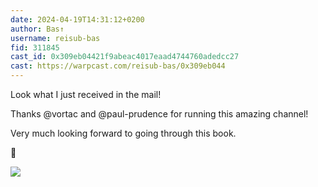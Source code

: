```yaml
---
date: 2024-04-19T14:31:12+0200
author: Bas↑ 
username: reisub-bas
fid: 311845
cast_id: 0x309eb04421f9abeac4017eaad4744760adedcc27
cast: https://warpcast.com/reisub-bas/0x309eb044
---
```

Look what I just received in the mail!  
  
Thanks @vortac and @paul-prudence for running this amazing channel!  
  
Very much looking forward to going through this book.   
  
💚  

![](https://imagedelivery.net/BXluQx4ige9GuW0Ia56BHw/1e9e49fa-6f07-4307-0cdf-d4364848d000/original)